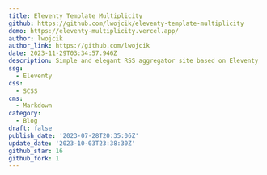 ```yaml
---
title: Eleventy Template Multiplicity
github: https://github.com/lwojcik/eleventy-template-multiplicity
demo: https://eleventy-multiplicity.vercel.app/
author: lwojcik
author_link: https://github.com/lwojcik
date: 2023-11-29T03:34:57.946Z
description: Simple and elegant RSS aggregator site based on Eleventy
ssg:
  - Eleventy
css:
  - SCSS
cms:
  - Markdown
category:
  - Blog
draft: false
publish_date: '2023-07-28T20:35:06Z'
update_date: '2023-10-03T23:38:30Z'
github_star: 16
github_fork: 1
---
```

